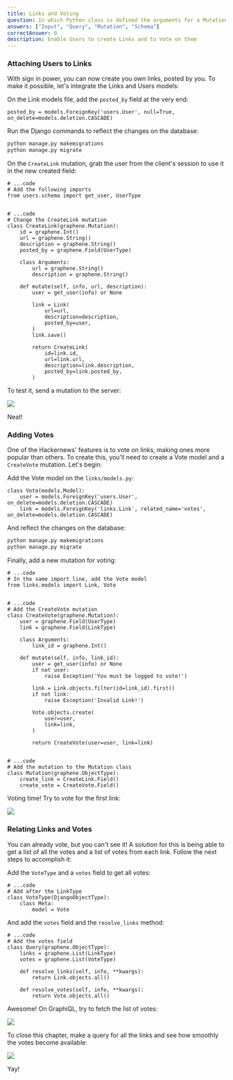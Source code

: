 ```yaml
---
title: Links and Voting
question: In which Python class is defined the arguments for a Mutation?
answers: ["Input", "Query", "Mutation", "Schema"]
correctAnswer: 0
description: Enable Users to create Links and to Vote on them
---
```


### Attaching Users to Links
With sign in power, you can now create you *own* links, posted by you. To make it possible, let's integrate the Links and Users models:

<Instruction>

On the Link models file, add the `posted_by` field at the very end:

```python(path=".../graphql-python/hackernews/links/models.py")
posted_by = models.ForeignKey('users.User', null=True, on_delete=models.deletion.CASCADE)
```

</Instruction>

<Instruction>

Run the Django commands to reflect the changes on the database:

```bash
python manage.py makemigrations
python manage.py migrate
```

</Instruction>

<Instruction>

On the `CreateLink` mutation, grab the user from the client's session to use it in the new created field:

```python(path=".../graphql-python/hackernews/links/schema.py")
# ...code
# Add the following imports
from users.schema import get_user, UserType


# ...code
# Change the CreateLink mutation
class CreateLink(graphene.Mutation):
    id = graphene.Int()
    url = graphene.String()
    description = graphene.String()
    posted_by = graphene.Field(UserType)

    class Arguments:
        url = graphene.String()
        description = graphene.String()

    def mutate(self, info, url, description):
        user = get_user(info) or None

        link = Link(
            url=url,
            description=description,
            posted_by=user,
        )
        link.save()

        return CreateLink(
            id=link.id,
            url=link.url,
            description=link.description,
            posted_by=link.posted_by,
        )
```

</Instruction>

To test it, send a mutation to the server:

![](http://i.imgur.com/9JMnRWf.png)

Neat!

### Adding Votes
One of the Hackernews' features is to vote on links, making ones more popular than others. To create this, you'll need to create a Vote model and a `CreateVote` mutation. Let's begin:

<Instruction>

Add the Vote model on the `links/models.py`:

```python(path=".../graphql-python/hackernews/links/schema.py")
class Vote(models.Model):
    user = models.ForeignKey('users.User', on_delete=models.deletion.CASCADE)
    link = models.ForeignKey('links.Link', related_name='votes', on_delete=models.deletion.CASCADE)
```

</Instruction>

<Instruction>

And reflect the changes on the database:

```bash
python manage.py makemigrations
python manage.py migrate
```

</Instruction>

<Instruction>

Finally, add a new mutation for voting:

```python(path=".../graphql-python/hackernews/links/schema.py")
# ...code
# In the same import line, add the Vote model
from links.models import Link, Vote


# ...code
# Add the CreateVote mutation
class CreateVote(graphene.Mutation):
    user = graphene.Field(UserType)
    link = graphene.Field(LinkType)

    class Arguments:
        link_id = graphene.Int()

    def mutate(self, info, link_id):
        user = get_user(info) or None
        if not user:
            raise Exception('You must be logged to vote!')

        link = Link.objects.filter(id=link_id).first()
        if not link:
            raise Exception('Invalid Link!')

        Vote.objects.create(
            user=user,
            link=link,
        )

        return CreateVote(user=user, link=link)


# ...code
# Add the mutation to the Mutation class
class Mutation(graphene.ObjectType):
    create_link = CreateLink.Field()
    create_vote = CreateVote.Field()
```

</Instruction>

Voting time! Try to vote for the first link:

![](http://i.imgur.com/ih72ZmP.png)

### Relating Links and Votes
You can already vote, but you can't see it! A solution for this is being able to get a list of all the votes and a list of votes from each link. Follow the next steps to accomplish it:

<Instruction>

Add the `VoteType` and a `votes` field to get all votes:

```python(path=".../graphql-python/hackernews/links/schema.py")
# ...code
# Add after the LinkType
class VoteType(DjangoObjectType):
    class Meta:
        model = Vote
```

</Instruction>

<Instruction>

And add the `votes` field and the `resolve_links` method:

```python(path=".../graphql-python/hackernews/links/schema.py")
# ...code
# Add the votes field
class Query(graphene.ObjectType):
    links = graphene.List(LinkType)
    votes = graphene.List(VoteType)

    def resolve_links(self, info, **kwargs):
        return Link.objects.all()

    def resolve_votes(self, info, **kwargs):
        return Vote.objects.all()
```

</Instruction>

Awesome! On GraphiQL, try to fetch the list of votes:

![](http://i.imgur.com/mkb5w1z.png)

To close this chapter, make a query for all the links and see how smoothly the votes become available:

![](http://i.imgur.com/uGMWHxV.png)

Yay!
